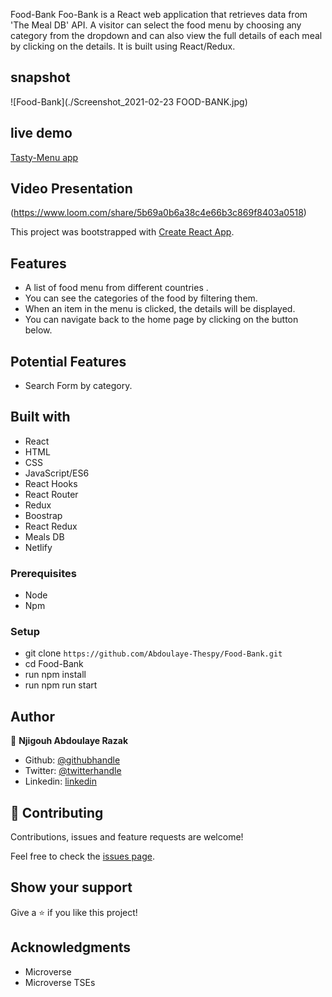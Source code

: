 Food-Bank
Foo-Bank is a React web application that retrieves data from 'The Meal DB' API. A visitor can select the food menu by choosing any category from the dropdown and can also view the full details of each meal by clicking on the details. It is built using React/Redux.

## snapshot
![Food-Bank](./Screenshot_2021-02-23 FOOD-BANK.jpg)


## live demo
[Tasty-Menu app](https://spa.d21acy6av6ta0x.amplifyapp.com/)

## Video Presentation
(https://www.loom.com/share/5b69a0b6a38c4e66b3c869f8403a0518)

This project was bootstrapped with [Create React App](https://github.com/facebook/create-react-app).

## Features
- A list of food menu from different countries .
- You can see the categories of the food by filtering them.
- When an item in the menu is clicked, the details will be displayed.
- You can navigate back to the home page by clicking on the button below.

## Potential Features
- Search Form by category.


## Built with
- React
- HTML
- CSS
- JavaScript/ES6
- React Hooks
- React Router
- Redux
- Boostrap
- React Redux
- Meals DB
- Netlify

### Prerequisites

- Node
- Npm

### Setup

- git clone `https://github.com/Abdoulaye-Thespy/Food-Bank.git`
- cd Food-Bank
- run npm install
- run npm run start

## Author

👤 **Njigouh Abdoulaye Razak**

- Github: [@githubhandle](https://github.com/Abdoulaye-Thespy)
- Twitter: [@twitterhandle](https://twitter.com/AbdoulayeThe)
- Linkedin: [linkedin](https://www.linkedin.com/in/njigouh-abdoulaye-razak/)


## 🤝 Contributing

Contributions, issues and feature requests are welcome!

Feel free to check the [issues page](https://github.com/Abdoulaye-Thespy/Food-Bank/issues).

## Show your support

Give a ⭐️ if you like this project!

## Acknowledgments

- Microverse
- Microverse TSEs

